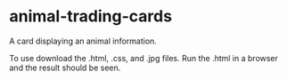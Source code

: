 # animal-trading-cards
A card displaying an animal information.

To use download the .html, .css, and .jpg files. Run the .html in a browser and the result should be seen.
